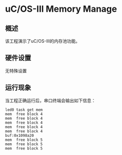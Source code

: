 # uC/OS-III Memory Manage

## 概述

该工程演示了uC/OS-III的内存池功能。

## 硬件设置

无特殊设置

## 运行现象

当工程正确运行后，串口终端会输出如下信息：
```console
led0 task get mem
mem  free block 4
mem  free block 4
mem  free block 4
mem  free block 4
mem  free block 4
buf:0x1098a20
mem  free block 5
mem  free block 5
mem  free block 5
```
